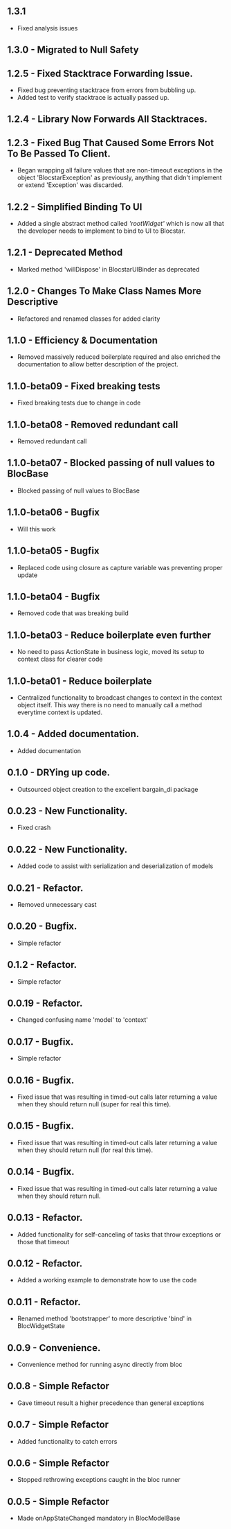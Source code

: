 ## 1.3.1

- Fixed analysis issues

## 1.3.0 - Migrated to Null Safety

## 1.2.5 - Fixed Stacktrace Forwarding Issue.

- Fixed bug preventing stacktrace from errors from bubbling up.
- Added test to verify stacktrace is actually passed up.

## 1.2.4 - Library Now Forwards All Stacktraces.

## 1.2.3 - Fixed Bug That Caused Some Errors Not To Be Passed To Client.

- Began wrapping all failure values that are non-timeout exceptions in the object 'BlocstarException' as previously, anything that didn't implement or extend 'Exception' was discarded.

## 1.2.2 - Simplified Binding To UI

- Added a single abstract method called _'rootWidget'_ which is now all that the developer needs to implement to bind to UI to Blocstar.

## 1.2.1 - Deprecated Method

- Marked method 'willDispose' in BlocstarUIBinder as deprecated

## 1.2.0 - Changes To Make Class Names More Descriptive

- Refactored and renamed classes for added clarity

## 1.1.0 - Efficiency & Documentation

- Removed massively reduced boilerplate required and also enriched the documentation to allow better description of the project.

## 1.1.0-beta09 - Fixed breaking tests

- Fixed breaking tests due to change in code

## 1.1.0-beta08 - Removed redundant call

- Removed redundant call

## 1.1.0-beta07 - Blocked passing of null values to BlocBase

- Blocked passing of null values to BlocBase

## 1.1.0-beta06 - Bugfix

- Will this work

## 1.1.0-beta05 - Bugfix

- Replaced code using closure as capture variable was preventing proper update

## 1.1.0-beta04 - Bugfix

- Removed code that was breaking build

## 1.1.0-beta03 - Reduce boilerplate even further

- No need to pass ActionState in business logic, moved its setup to context class for clearer code

## 1.1.0-beta01 - Reduce boilerplate

- Centralized functionality to broadcast changes to context in the context object itself.
  This way there is no need to manually call a method everytime context is updated.

## 1.0.4 - Added documentation.

- Added documentation

## 0.1.0 - DRYing up code.

- Outsourced object creation to the excellent bargain_di package

## 0.0.23 - New Functionality.

- Fixed crash

## 0.0.22 - New Functionality.

- Added code to assist with serialization and deserialization of models

## 0.0.21 - Refactor.

- Removed unnecessary cast

## 0.0.20 - Bugfix.

- Simple refactor

## 0.1.2 - Refactor.

- Simple refactor

## 0.0.19 - Refactor.

- Changed confusing name 'model' to 'context'

## 0.0.17 - Bugfix.

- Simple refactor

## 0.0.16 - Bugfix.

- Fixed issue that was resulting in timed-out calls later returning a value when they should return null (super for real this time).

## 0.0.15 - Bugfix.

- Fixed issue that was resulting in timed-out calls later returning a value when they should return null (for real this time).

## 0.0.14 - Bugfix.

- Fixed issue that was resulting in timed-out calls later returning a value when they should return null.

## 0.0.13 - Refactor.

- Added functionality for self-canceling of tasks that throw exceptions or those that timeout

## 0.0.12 - Refactor.

- Added a working example to demonstrate how to use the code

## 0.0.11 - Refactor.

- Renamed method 'bootstrapper' to more descriptive 'bind' in BlocWidgetState

## 0.0.9 - Convenience.

- Convenience method for running async directly from bloc

## 0.0.8 - Simple Refactor

- Gave timeout result a higher precedence than general exceptions

## 0.0.7 - Simple Refactor

- Added functionality to catch errors

## 0.0.6 - Simple Refactor

- Stopped rethrowing exceptions caught in the bloc runner

## 0.0.5 - Simple Refactor

- Made onAppStateChanged mandatory in BlocModelBase
